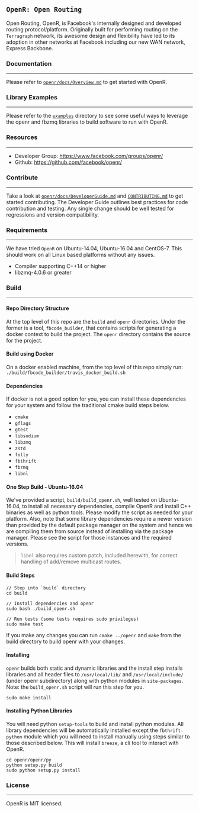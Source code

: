 

`OpenR: Open Routing`
---------------------

Open Routing, OpenR, is Facebook's internally designed and developed routing
protocol/platform. Originally built for performing routing on the `Terragraph`
network, its awesome design and flexibility have led to its adoption in
other networks at Facebook including our new WAN network, Express Backbone.

### Documentation
---

Please refer to [`openr/docs/Overview.md`](openr/docs/Overview.md) to get
started with OpenR.

### Library Examples
---

Please refer to the [`examples`](examples) directory to see some useful ways to
leverage the openr and fbzmq libraries to build software to run with OpenR.

### Resources
---

* Developer Group: https://www.facebook.com/groups/openr/
* Github: https://github.com/facebook/openr/

### Contribute
---

Take a look at [`openr/docs/DeveloperGuide.md`](openr/docs/DeveloperGuide.md)
and [`CONTRIBUTING.md`](CONTRIBUTING.md) to get started contributing.
The Developer Guide outlines best practices for code contribution and testing.
Any single change should be well tested for regressions and version
compatibility.

### Requirements
---

We have tried `OpenR` on Ubuntu-14.04, Ubuntu-16.04 and CentOS-7.
This should work on all Linux based platforms without any issues.

* Compiler supporting C++14 or higher
* libzmq-4.0.6 or greater


### Build
---
#### Repo Directory Structure

At the top level of this repo are the `build` and `openr` directories. Under the
former is a tool, `fbcode_builder`, that contains scripts for generating a
docker context to build the project. The `openr` directory contains the
source for the project.

#### Build using Docker

On a docker enabled machine, from the top level of this repo simply run:
`./build/fbcode_builder/travis_docker_build.sh`

#### Dependencies

If docker is not a good option for you, you can install these dependencies for
your system and follow the traditional cmake build steps below.

* `cmake`
* `gflags`
* `gtest`
* `libsodium`
* `libzmq`
* `zstd`
* `folly`
* `fbthrift`
* `fbzmq`
* `libnl`

#### One Step Build - Ubuntu-16.04

We've provided a script, `build/build_openr.sh`, well tested on
Ubuntu-16.04, to install all necessary dependencies, compile OpenR and install
C++ binaries as well as python tools. Please modify the script as needed for
your platform. Also, note that some library dependencies require a newer version
than provided by the default package manager on the system and hence we are
compiling them from source instead of installing via the package manager. Please
see the script for those instances and the required versions.

> `libnl` also requires custom patch, included herewith, for correct handling
of add/remove multicast routes.

#### Build Steps

```
// Step into `build` directory
cd build

// Install dependencies and openr
sudo bash ./build_openr.sh

// Run tests (some tests requires sudo privileges)
sudo make test
```

If you make any changes you can run `cmake ../openr` and `make` from the build
directory to build openr with your changes.

#### Installing
`openr` builds both static and dynamic libraries and the install step installs
libraries and all header files to `/usr/local/lib/` and `/usr/local/include/`
(under openr subdirectory) along with python modules in `site-packages`.
Note: the `build_openr.sh` script will run this step for you.

```
sudo make install
```

#### Installing Python Libraries

You will need python `setup-tools` to build and install python modules. All
library dependencies will be automatically installed except the
`fbthrift-python` module which you will need to install manually using steps
similar to those described below. This will install `breeze`, a cli tool to
interact with OpenR.

```
cd openr/openr/py
python setup.py build
sudo python setup.py install
```

### License
---

OpenR is MIT licensed.
